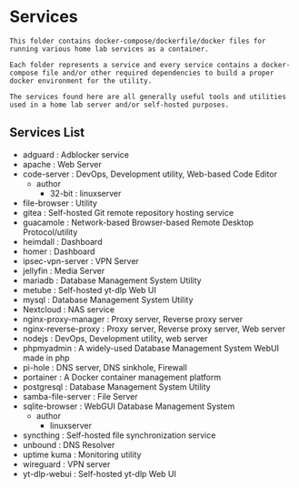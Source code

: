 # Services

```
This folder contains docker-compose/dockerfile/docker files for running various home lab services as a container.

Each folder represents a service and every service contains a docker-compose file and/or other required dependencies to build a proper docker environment for the utility.

The services found here are all generally useful tools and utilities used in a home lab server and/or self-hosted purposes.
```

## Services List
- adguard : Adblocker service
- apache : Web Server
- code-server : DevOps, Development utility, Web-based Code Editor
    - author
        + 32-bit : linuxserver
- file-browser : Utility
- gitea : Self-hosted Git remote repository hosting service
- guacamole : Network-based Browser-based Remote Desktop Protocol/utility
- heimdall : Dashboard
- homer : Dashboard
- ipsec-vpn-server : VPN Server
- jellyfin : Media Server
- mariadb : Database Management System Utility
- metube : Self-hosted yt-dlp Web UI
- mysql : Database Management System Utility
- Nextcloud : NAS service
- nginx-proxy-manager : Proxy server, Reverse proxy server
- nginx-reverse-proxy : Proxy server, Reverse proxy server, Web server
- nodejs : DevOps, Development utility, web server
- phpmyadmin : A widely-used Database Management System WebUI made in php
- pi-hole : DNS server, DNS sinkhole, Firewall
- portainer : A Docker container management platform
- postgresql : Database Management System Utility
- samba-file-server : File Server
- sqlite-browser : WebGUI Database Management System
    - author
        + linuxserver
- syncthing : Self-hosted file synchronization service
- unbound : DNS Resolver
- uptime kuma : Monitoring utility
- wireguard : VPN server
- yt-dlp-webui : Self-hosted yt-dlp Web UI
